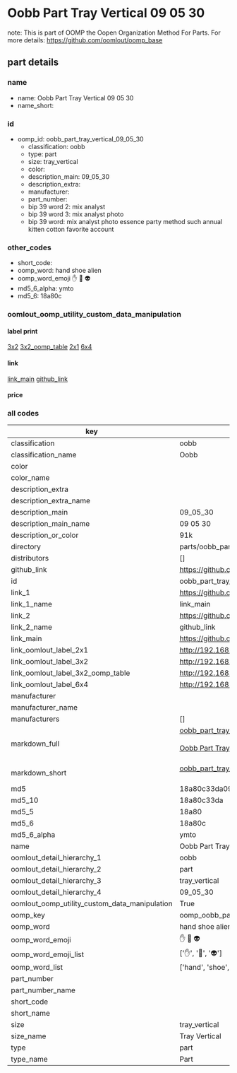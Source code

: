 # Oobb Part Tray Vertical 09 05 30  

note: This is part of OOMP the Oopen Organization Method For Parts. For more details: https://github.com/oomlout/oomp_base

##  part details





### name
* name: Oobb Part Tray Vertical 09 05 30
* name_short: 
### id
* oomp_id: oobb_part_tray_vertical_09_05_30
  * classification: oobb
  * type: part
  * size: tray_vertical
  * color: 
  * description_main: 09_05_30
  * description_extra: 
  * manufacturer: 
  * part_number: 
  * bip 39 word 2: mix analyst
  * bip 39 word 3: mix analyst photo
  * bip 39 word: mix analyst photo essence party method such annual kitten cotton favorite account

### other_codes
* short_code: 
* oomp_word: hand shoe alien
* oomp_word_emoji :hand: :shoe: :alien:
* md5_6_alpha: ymto
* md5_6: 18a80c






### oomlout_oomp_utility_custom_data_manipulation
#### label print
[3x2](http://192.168.1.245:1112/?label=oomp%20ymto)
[3x2_oomp_table](http://192.168.1.107:1112/?label=oomp%20ymto)
[2x1](http://192.168.1.242:1112/?label=oomp%20ymto)
[6x4](http://192.168.1.55:1112/?label=oomp%20ymto)    

#### link

[link_main](https://github.com/oomlout/oomlout_oomp_current_version_messy/tree/main/parts/oobb_part_tray_vertical_09_05_30) [github_link](https://github.com/oomlout/oomlout_oomp_part_src/tree/main/parts/oobb_part_tray_vertical_09_05_30)                             

#### price







### all codes 
| key | value |  
| --- | --- |  
| classification | oobb |  
| classification_name | Oobb |  
| color |  |  
| color_name |  |  
| description_extra |  |  
| description_extra_name |  |  
| description_main | 09_05_30 |  
| description_main_name | 09 05 30 |  
| description_or_color | 91k |  
| directory | parts/oobb_part_tray_vertical_09_05_30 |  
| distributors | [] |  
| github_link | https://github.com/oomlout/oomlout_oomp_part_src/tree/main/parts/oobb_part_tray_vertical_09_05_30 |  
| id | oobb_part_tray_vertical_09_05_30 |  
| link_1 | https://github.com/oomlout/oomlout_oomp_current_version_messy/tree/main/parts/oobb_part_tray_vertical_09_05_30 |  
| link_1_name | link_main |  
| link_2 | https://github.com/oomlout/oomlout_oomp_part_src/tree/main/parts/oobb_part_tray_vertical_09_05_30 |  
| link_2_name | github_link |  
| link_main | https://github.com/oomlout/oomlout_oomp_current_version_messy/tree/main/parts/oobb_part_tray_vertical_09_05_30 |  
| link_oomlout_label_2x1 | http://192.168.1.242:1112/?label=oomp%20ymto |  
| link_oomlout_label_3x2 | http://192.168.1.245:1112/?label=oomp%20ymto |  
| link_oomlout_label_3x2_oomp_table | http://192.168.1.107:1112/?label=oomp%20ymto |  
| link_oomlout_label_6x4 | http://192.168.1.55:1112/?label=oomp%20ymto |  
| manufacturer |  |  
| manufacturer_name |  |  
| manufacturers | [] |  
| markdown_full | [oobb_part_tray_vertical_09_05_30](https://github.com/oomlout/oomlout_oomp_current_version_messy/tree/main/parts/oobb_part_tray_vertical_09_05_30)<br>[](https://github.com/oomlout/oomlout_oomp_current_version_messy/tree/main/parts/oobb_part_tray_vertical_09_05_30)<br>[Oobb Part Tray Vertical 09 05 30](https://github.com/oomlout/oomlout_oomp_current_version_messy/tree/main/parts/oobb_part_tray_vertical_09_05_30)<br><br> |  
| markdown_short | [oobb_part_tray_vertical_09_05_30](https://github.com/oomlout/oomlout_oomp_current_version_messy/tree/main/parts/oobb_part_tray_vertical_09_05_30)<br><br> |  
| md5 | 18a80c33da097b0e30d044d547421470 |  
| md5_10 | 18a80c33da |  
| md5_5 | 18a80 |  
| md5_6 | 18a80c |  
| md5_6_alpha | ymto |  
| name | Oobb Part Tray Vertical 09 05 30 |  
| oomlout_detail_hierarchy_1 | oobb |  
| oomlout_detail_hierarchy_2 | part |  
| oomlout_detail_hierarchy_3 | tray_vertical |  
| oomlout_detail_hierarchy_4 | 09_05_30 |  
| oomlout_oomp_utility_custom_data_manipulation | True |  
| oomp_key | oomp_oobb_part_tray_vertical_09_05_30 |  
| oomp_word | hand shoe alien |  
| oomp_word_emoji | :hand: :shoe: :alien: |  
| oomp_word_emoji_list | [':hand:', ':shoe:', ':alien:'] |  
| oomp_word_list | ['hand', 'shoe', 'alien'] |  
| part_number |  |  
| part_number_name |  |  
| short_code |  |  
| short_name |  |  
| size | tray_vertical |  
| size_name | Tray Vertical |  
| type | part |  
| type_name | Part |  
